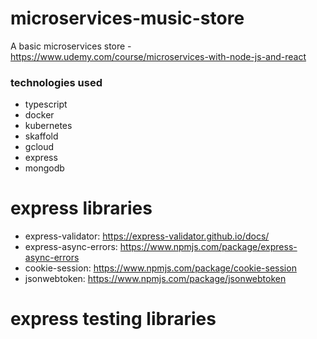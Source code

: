 # microservices-music-store
A basic microservices store - https://www.udemy.com/course/microservices-with-node-js-and-react


### technologies used
* typescript
* docker
* kubernetes
* skaffold
* gcloud
* express
* mongodb

# express libraries
* express-validator: https://express-validator.github.io/docs/
* express-async-errors: https://www.npmjs.com/package/express-async-errors
* cookie-session: https://www.npmjs.com/package/cookie-session
* jsonwebtoken: https://www.npmjs.com/package/jsonwebtoken

# express testing libraries
